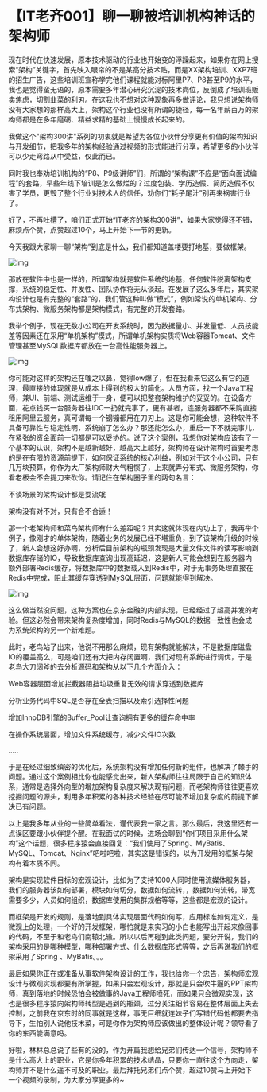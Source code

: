 # 【IT老齐001】聊一聊被培训机构神话的架构师

现在时代在快速发展，原本技术驱动的行业也开始变的浮躁起来，如果你在网上搜索“架构”关键字，首先映入眼帘的不是某高分技术贴，而是XX架构培训、XXP7班的招生广告，这些培训班宣称学完他们课程就能对标阿里P7、P8甚至P9的水平，我也是觉得蛮无语的，原本需要多年潜心研究沉淀的技术岗位，反倒成了培训班贩卖焦虑，切割韭菜的利刃。在这我也不想对这种现象再多做评论，我只想说架构师没有大家想的那样高大上，架构这个行业也没有所谓的捷径，每一名年薪百万的架构师都是在多年磨砺、精益求精的基础上慢慢成长起来的。

我做这个"架构300讲"系列的初衷就是希望为各位小伙伴分享更有价值的架构知识与开发细节，把我多年的架构经验通过视频的形式能进行分享，希望更多的小伙伴可以少走弯路从中受益，仅此而已。

同时我也奉劝培训机构的“P8、P9级讲师”们，所谓的“架构课”不应是“面向面试编程”的套路，早些年线下培训是怎么做烂的？过度包装、学历造假、简历造假不仅害了学员，更毁了整个行业对技术人的信任，劝你们“耗子尾汁”别再来祸害行业了。

好了，不再吐槽了，咱们正式开始“IT老齐的架构300讲”，如果大家觉得还不错，麻烦点个赞，点赞超过10个，马上开始下一节的更新。

今天我跟大家聊一聊“架构”到底是什么，我们都知道盖楼要打地基，要做框架。

![img](https://curleyg-1311489005.cos.ap-shanghai.myqcloud.com/1658657878911-89be1605-c89a-4a28-b804-067d39343e17.png)



那放在软件中也是一样的，所谓架构就是软件系统的地基，任何软件脱离架构支撑，系统的稳定性、并发性、团队协作将无从谈起。在发展了这么多年后，其实架构设计也是有完整的“套路”的，我们管这种叫做“模式”，例如常说的单机架构、分布式架构、微服务架构都是架构模式，有完整的开发套路。



我举个例子，现在无数小公司在开发系统时，因为数据量小、并发量低、人员技能差等因素还在采用“单机架构”模式，所谓单机架构实质将Web容器Tomcat、文件管理甚至MySQL数据库都放在一台高性能服务器上。

![img](https://curleyg-1311489005.cos.ap-shanghai.myqcloud.com/1658657879338-603e8659-bb07-449d-acd2-2517a7fc94c4.png)



你可能对这样的架构还在嗤之以鼻，觉得low爆了，但在我看来它这么有它的道理，最直接的体现就是从成本上得到的极大的简化。人员方面，找一个Java工程师，兼UI、前端、测试运维于一身，便可以把整套架构维护的妥妥的。在设备方面，花点钱买一台服务器往IDC一扔就完事了，更有甚者，连服务器都不采购直接租用阿里云服务，真可谓每一个钢镚都用在刀刃上。这是你可能会想，这种软件不具备可靠性与稳定性啊，系统崩了怎么办？那还能怎么办，重启一下不就完事儿，在紧张的资金面前一切都是可以妥协的。说了这个案例，我想你对架构应该有了一个基本的认识，架构不是越新越好，越高大上越好，架构师在设计架构时首要考虑的是在有限的资源前提下，如何保证系统的核心利益，例如对于这个小公司，只有几万块预算，你作为大厂架构师财大气粗惯了，上来就弄分布式、微服务架构，你看老板会不会提刀来砍你。请记住在架构圈子里的两句名言：

不谈场景的架构设计都是耍流氓

架构没有对不对，只有合不合适！

那一个老架构师和菜鸟架构师有什么差距呢？其实这就体现在内功上了，我再举个例子，像刚才的单体架构，随着业务的发展已经不堪重负，到了该架构升级的时候了，新人会想这好办啊，分析后目前架构的瓶颈发现是大量文件文件的读写影响到数据库存储的IO，导致数据库查询出现高延迟，这是新人可能会想到在服务器内额外部署Redis缓存，将数据库中的数据载入到Redis中，对于无事务处理直接在Redis中完成，阻止其缓存穿透到MySQL层面，问题就能得到解决。

![img](https://curleyg-1311489005.cos.ap-shanghai.myqcloud.com/1658657879831-42d6c535-e107-4ca2-81d4-21331f4cac90.png)



这么做当然没问题，这种方案也在京东金融的内部实现，已经经过了超高并发的考验。但这必然会带来架构复杂度增加，同时Redis与MySQL的数据一致性也会成为系统架构的另一个新难题。

此时，老鸟站了出来，他说不用那么麻烦，现有架构就能解决，不是数据库磁盘IO的覆盖高么，可是咱们还有大把内存闲置啊，我们对现有系统进行调优，于是老鸟大刀阔斧的去分析源码和架构从以下几个方面介入：

Web容器层面增加拦截器阻挡垃圾重复无效的请求穿透到数据库

分析业务代码中SQL是否存在全表扫描以及索引选择性问题

增加InnoDB引擎的Buffer_Pool让查询拥有更多的缓存命中率

在操作系统层面，增加文件系统缓存，减少文件IO次数

.....

于是在经过细致缜密的优化后，系统架构没有增加任何新的组件，也解决了棘手的问题。通过这个案例相比你也能感觉出来，新人架构师往往局限于自己的知识体系，通常是选择外向型的增加架构复杂度来解决现有问题，而老架构师往往更喜欢挖掘问题的源头，利用多年积累的各种技术经验在尽可能不增加复杂度的前提下解决已有问题。

以上是我多年从业的一些简单看法，谨代表我一家之言。那么最后，我这里还有一点误区要跟小伙伴提个醒。在我面试的时候，进场会聊到“你们项目采用什么架构”这个话题，很多程序猿会直接回复：“我们使用了Spring、MyBatis、MySQL、Tomcat、Nginx”吧啦吧啦，其实这是错误的，以为开发用的框架与架构有着本质不同。

架构是实现软件目标的宏观设计，比如为了支持1000人同时使用流媒体服务器，我们的服务器该如何部署，模块如何切分，数据如何流转，，数据如何流转，带宽需要多少，人员如何组织，数据库使用的集群规格等等，这些都是宏观的设计。

而框架是开发的规则，是落地到具体实现层面代码如何写，应用标准如何定义，是微观上的处理，一个好的开发框架，哪怕就是来实习的小白也能写出开起来像回事的代码，不至于和老鸟们南辕北辙。所以以后再碰到此类问题，要分开说，我们的架构采用的是哪种模型，哪种部署方式、什么数据库形式等等，之后再说我们的框架采用了Spring 、MyBatis。。。

最后如果你正在或准备从事软件架构设计的工作，我也给你一个忠告，架构师宏观设计与微观实现都要有所掌握，如果只会宏观设计，那就是只会吹牛逼的PPT架构师，真到落地的时候恐怕会被做事的Java工程师喷死，而如果只会微观实现，这也是很多程序猿向架构师转型是遇到的瓶颈，过分关注细节容易在整体层面上失去控制，之前我在京东时的同事就是这样，事无巨细就连妹子们写错代码他都要去指导下，生怕别人说他技术菜，可是你作为架构师应该做出的整体设计呢？领导看了你的东西能满意吗。

好啦，林林总总说了些有的没的，作为开篇我想给兄弟们传达一个信号，架构师不是什么高大上的职业，它是你多年积累的技术结晶，只要你一直往这个方向走，架构师并不是什么遥不可及的职业。最后拜托兄弟们点个赞，超过10赞马上开始下一个视频的录制，为大家分享更多的~

